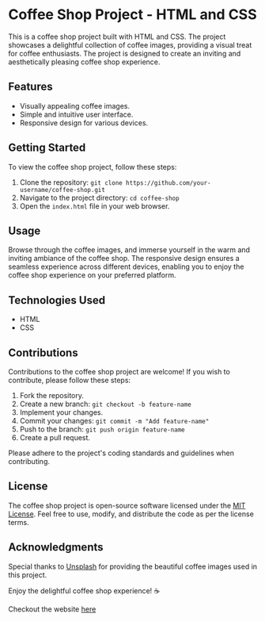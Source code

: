  # Coffee Shop Project - HTML and CSS

This is a coffee shop project built with HTML and CSS. The project showcases a delightful collection of coffee images, providing a visual treat for coffee enthusiasts. The project is designed to create an inviting and aesthetically pleasing coffee shop experience.

## Features

- Visually appealing coffee images.
- Simple and intuitive user interface.
- Responsive design for various devices.

## Getting Started

To view the coffee shop project, follow these steps:

1. Clone the repository: `git clone https://github.com/your-username/coffee-shop.git`
2. Navigate to the project directory: `cd coffee-shop`
3. Open the `index.html` file in your web browser.

## Usage

Browse through the coffee images, and immerse yourself in the warm and inviting ambiance of the coffee shop. The responsive design ensures a seamless experience across different devices, enabling you to enjoy the coffee shop experience on your preferred platform.

## Technologies Used

- HTML
- CSS

## Contributions

Contributions to the coffee shop project are welcome! If you wish to contribute, please follow these steps:

1. Fork the repository.
2. Create a new branch: `git checkout -b feature-name`
3. Implement your changes.
4. Commit your changes: `git commit -m "Add feature-name"`
5. Push to the branch: `git push origin feature-name`
6. Create a pull request.

Please adhere to the project's coding standards and guidelines when contributing.

## License

The coffee shop project is open-source software licensed under the [MIT License](LICENSE). Feel free to use, modify, and distribute the code as per the license terms.

## Acknowledgments

Special thanks to [Unsplash](https://unsplash.com/) for providing the beautiful coffee images used in this project.

Enjoy the delightful coffee shop experience! ☕️

 Checkout the website [here](https://anshu292.github.io/)
